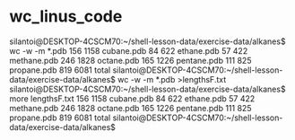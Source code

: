 # wc_linus_code
silantoi@DESKTOP-4CSCM70:~/shell-lesson-data/exercise-data/alkanes$ wc -w -m *.pdb
 156 1158 cubane.pdb
  84  622 ethane.pdb
  57  422 methane.pdb
 246 1828 octane.pdb
 165 1226 pentane.pdb
 111  825 propane.pdb
 819 6081 total
silantoi@DESKTOP-4CSCM70:~/shell-lesson-data/exercise-data/alkanes$ wc -w -m *.pdb >lengthsF.txt
silantoi@DESKTOP-4CSCM70:~/shell-lesson-data/exercise-data/alkanes$ more lengthsF.txt
 156 1158 cubane.pdb
  84  622 ethane.pdb
  57  422 methane.pdb
 246 1828 octane.pdb
 165 1226 pentane.pdb
 111  825 propane.pdb
 819 6081 total
silantoi@DESKTOP-4CSCM70:~/shell-lesson-data/exercise-data/alkanes$
